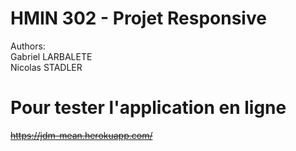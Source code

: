 # HMIN 302 - Projet Responsive
Authors:  
Gabriel LARBALETE  
Nicolas STADLER  
  
# Pour tester l'application en ligne  
~~https://jdm-mean.herokuapp.com/~~
